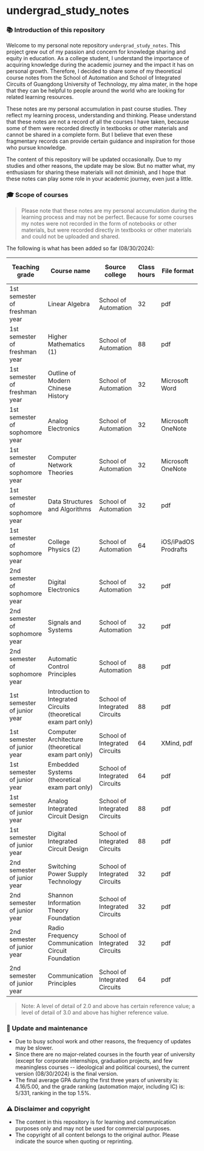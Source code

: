 # undergrad_study_notes

### 📚 Introduction of this repository

Welcome to my personal note repository `undergrad_study_notes`. This project grew out of my passion and concern for knowledge sharing and equity in education. As a college student, I understand the importance of acquiring knowledge during the academic journey and the impact it has on personal growth. Therefore, I decided to share some of my theoretical course notes from the School of Automation and School of Integrated Circuits of Guangdong University of Technology, my alma mater, in the hope that they can be helpful to people around the world who are looking for related learning resources.

These notes are my personal accumulation in past course studies. They reflect my learning process, understanding and thinking. Please understand that these notes are not a record of all the courses I have taken, because some of them were recorded directly in textbooks or other materials and cannot be shared in a complete form. But I believe that even these fragmentary records can provide certain guidance and inspiration for those who pursue knowledge.

The content of this repository will be updated occasionally. Due to my studies and other reasons, the update may be slow. But no matter what, my enthusiasm for sharing these materials will not diminish, and I hope that these notes can play some role in your academic journey, even just a little.

### 🎓 Scope of courses

> Please note that these notes are my personal accumulation during the learning process and may not be perfect. Because for some courses my notes were not recorded in the form of notebooks or other materials, but were recorded directly in textbooks or other materials and could not be uploaded and shared.

The following is what has been added so far (08/30/2024):

| Teaching grade | Course name | Source college | Class hours | File format | Level of detail | Recording method |
| ---------- | ------------------------------- | ------------ | ---- | ------------------- | ----- | ----------|
| 1st semester of freshman year | Linear Algebra | School of Automation | 32 | pdf | 3.0/4.0 | Handwriting |
| 1st semester of freshman year | Higher Mathematics (1) | School of Automation | 88 | pdf | 4.0/4.0 | Handwriting |
| 1st semester of freshman year | Outline of Modern Chinese History | School of Automation | 32 | Microsoft Word | 2.0/4.0 | Keyboard |
| 1st semester of sophomore year | Analog Electronics | School of Automation | 32 | Microsoft OneNote | 3.5/4.0 | Hybrid |
| 1st semester of sophomore year | Computer Network Theories | School of Automation | 32 | Microsoft OneNote | 3.5/4.0 | Hybrid |
| 1st semester of sophomore year | Data Structures and Algorithms | School of Automation | 32 | pdf | 3.0/4.0 | Handwriting
| 1st semester of sophomore year | College Physics (2) | School of Automation | 64 | iOS/iPadOS Prodrafts | 3.0/4.0 | Handwriting
| 2nd semester of sophomore year | Digital Electronics | School of Automation | 32 | pdf | 3.0/4.0 | Handwriting |
| 2nd semester of sophomore year | Signals and Systems | School of Automation | 32 | pdf | 3.5/4.0 | Handwriting |
| 2nd semester of sophomore year | Automatic Control Principles | School of Automation | 88 | pdf | 4.0/4.0 | Handwriting
| 1st semester of junior year | Introduction to Integrated Circuits (theoretical exam part only) | School of Integrated Circuits | 88 | pdf | 1.5/4.0 | Keyboard
| 1st semester of junior year | Computer Architecture (theoretical exam part only)| School of Integrated Circuits | 64 | XMind, pdf | 2.0/4.0 | Keyboard & Handwriting
| 1st semester of junior year | Embedded Systems (theoretical exam part only) | School of Integrated Circuits | 64 | pdf | 1.5/4.0 | Keyboard |
| 1st semester of junior year | Analog Integrated Circuit Design | School of Integrated Circuits | 88 | pdf | 4.0/4.0 | Handwriting |
| 1st semester of junior year | Digital Integrated Circuit Design | School of Integrated Circuits | 88 | pdf | 4.0/4.0 | Handwriting |
| 2nd semester of junior year | Switching Power Supply Technology | School of Integrated Circuits | 32 | pdf | 3.5/4.0 | Handwriting |
| 2nd semester of junior year | Shannon Information Theory Foundation | School of Integrated Circuits | 32 | pdf | 4.0/4.0 | Handwriting |
| 2nd semester of junior year | Radio Frequency Communication Circuit Foundation | School of Integrated Circuits | 32 | pdf | 3.5/4.0 | Handwriting |
| 2nd semester of junior year | Communication Principles | School of Integrated Circuits | 64 | pdf | 4.0/4.0 | Handwriting |
> Note: A level of detail of 2.0 and above has certain reference value; a level of detail of 3.0 and above has higher reference value.

### 🔄 Update and maintenance

- Due to busy school work and other reasons, the frequency of updates may be slower.
- Since there are no major-related courses in the fourth year of university (except for corporate internships, graduation projects, and few meaningless courses -- ideological and political courses), the current version (08/30/2024) is the final version.
- The final average GPA during the first three years of university is: 4.16/5.00, and the grade ranking (automation major, including IC) is: 5/331, ranking in the top 1.5%.

### ⚠️ Disclaimer and copyright

- The content in this repository is for learning and communication purposes only and may not be used for commercial purposes.
- The copyright of all content belongs to the original author. Please indicate the source when quoting or reprinting.
